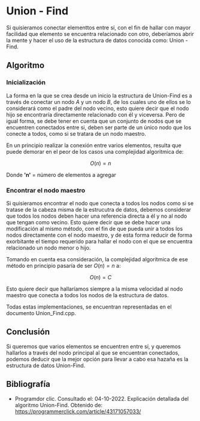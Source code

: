 # Union - Find

Si quisieramos conectar elementtos entre sí, con el fin de hallar con mayor facilidad que elemento se encuentra relacionado con otro, deberíamos abrir la mente y hacer el uso de la estructura de datos conocida como: Union - Find.

## Algoritmo

### Inicialización

La forma en la que se crea desde un inicio la estructura de Union-Find es a través de conectar un nodo $A$ y un nodo $B$, de los cuales uno de ellos se lo considerará como el padre del nodo vecino, esto quiere decir que el nodo hijo se encontraría directamente relacionado con él y viceversa. Pero de igual forma, se debe tener en cuenta que un conjunto de nodos que se encuentren conectados entre si, deben ser parte de un único nodo que los conecte a todos, como si se tratara de un nodo maestro.

En un principio realizar la conexión entre varios elementos, resulta que puede demorar en el peor de los casos una complejidad algoritmica de:

$$O(n) = n$$

Donde **'n'** = número de elementos a agregar

### Encontrar el nodo maestro

Si quisieramos encontrar el nodo que conecta a todos los nodos como si se tratase de la cabeza misma de la estrucutra de datos, debemos considerar que todos los nodos deben hacer una referencia directa a él y no al nodo que tengan como vecino. Esto quiere decir que se debe hacer una modificación al mismo método, con el fin de que pueda unir a todos los nodos directamente con el nodo maestro, y de esta forma reducir de forma exorbitante el tiempo requerido para hallar el nodo con el que se encuentra relacionado un nodo menor o hijo.

Tomando en cuenta esa consideración, la complejidad algorítmica de ese método en principio pasaría de ser $O(n) = n$ a:

$$O(n) = C$$

Esto quiere decir que hallaríamos siempre a la misma velocidad al nodo maestro que conecta a todos los nodos de la estructura de datos.

Todas estas implementaciones, se encuentran representadas en el documento Union_Find.cpp.

## Conclusión

Si queremos que varios elementos se encuentren entre sí, y queremos hallarlos a través del nodo principal al que se encuentran conectados, podemos deducir que la mejor opción para llevar a cabo esa hazaña es la estructura de datos Union-Find.

## Bibliografía

* Programdor clic. Consultado el: 04-10-2022. Explicación detallada del algoritmo Union-Find. Obtenido de: https://programmerclick.com/article/43171057033/
